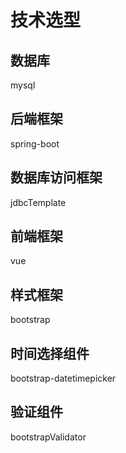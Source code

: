 # 技术选型
## 数据库
mysql

## 后端框架
spring-boot

## 数据库访问框架
jdbcTemplate

## 前端框架
vue

## 样式框架
bootstrap

## 时间选择组件
bootstrap-datetimepicker

## 验证组件
bootstrapValidator


